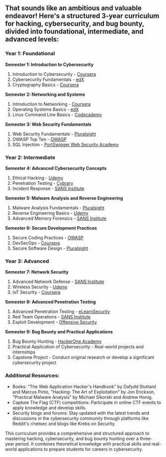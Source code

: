 ## That sounds like an ambitious and valuable endeavor! Here's a structured 3-year curriculum for hacking, cybersecurity, and bug bounty, divided into foundational, intermediate, and advanced levels:

### Year 1: Foundational

**Semester 1: Introduction to Cybersecurity**
1. Introduction to Cybersecurity - [Coursera](https://www.coursera.org/learn/intro-cyber-security)
2. Cybersecurity Fundamentals - [edX](https://www.edx.org/course/cybersecurity-fundamentals)
3. Cryptography Basics - [Coursera](https://www.coursera.org/learn/crypto)

**Semester 2: Networking and Systems**
1. Introduction to Networking - [Coursera](https://www.coursera.org/learn/computer-networking)
2. Operating Systems Basics - [edX](https://www.edx.org/course/cs50s-introduction-to-operating-systems)
3. Linux Command Line Basics - [Codecademy](https://www.codecademy.com/learn/learn-the-command-line)

**Semester 3: Web Security Fundamentals**
1. Web Security Fundamentals - [Pluralsight](https://www.pluralsight.com/paths/web-security)
2. OWASP Top Ten - [OWASP](https://owasp.org/www-project-top-ten/)
3. SQL Injection - [PortSwigger Web Security Academy](https://portswigger.net/web-security/sql-injection)

### Year 2: Intermediate

**Semester 4: Advanced Cybersecurity Concepts**
1. Ethical Hacking - [Udemy](https://www.udemy.com/course/learn-ethical-hacking-from-scratch/)
2. Penetration Testing - [Cybrary](https://www.cybrary.it/course/penetration-testing/)
3. Incident Response - [SANS Institute](https://www.sans.org/cyber-security-courses/incident-handlers)

**Semester 5: Malware Analysis and Reverse Engineering**
1. Malware Analysis Fundamentals - [Pluralsight](https://www.pluralsight.com/paths/malware-analysis)
2. Reverse Engineering Basics - [Udemy](https://www.udemy.com/course/malware-analysis-and-reverse-engineering-for-beginners/)
3. Advanced Memory Forensics - [SANS Institute](https://www.sans.org/cyber-security-courses/advanced-memory-forensics-threat-hunting)

**Semester 6: Secure Development Practices**
1. Secure Coding Practices - [OWASP](https://owasp.org/www-project-secure-coding-practices/)
2. DevSecOps - [Coursera](https://www.coursera.org/learn/devsecops)
3. Secure Software Design - [Pluralsight](https://www.pluralsight.com/paths/secure-software-design)

### Year 3: Advanced

**Semester 7: Network Security**
1. Advanced Network Defense - [SANS Institute](https://www.sans.org/cyber-security-courses/advanced-network-defense)
2. Wireless Security - [Udemy](https://www.udemy.com/course/wireless-security-wifi-hacking/)
3. IoT Security - [Coursera](https://www.coursera.org/learn/iot-security)

**Semester 8: Advanced Penetration Testing**
1. Advanced Penetration Testing - [eLearnSecurity](https://www.elearnsecurity.com/course/penetration_testing/)
2. Red Team Operations - [SANS Institute](https://www.sans.org/cyber-security-courses/red-team-operations)
3. Exploit Development - [Offensive Security](https://www.offensive-security.com/exploitdb/)

**Semester 9: Bug Bounty and Practical Applications**
1. Bug Bounty Hunting - [HackerOne Academy](https://www.hackerone.com/academy)
2. Practical Application of Cybersecurity - Real-world projects and internships
3. Capstone Project - Conduct original research or develop a significant cybersecurity project

### Additional Resources:
- Books: "The Web Application Hacker's Handbook" by Dafydd Stuttard and Marcus Pinto, "Hacking: The Art of Exploitation" by Jon Erickson, "Practical Malware Analysis" by Michael Sikorski and Andrew Honig.
- Capture The Flag (CTF) competitions: Participate in online CTF events to apply knowledge and develop skills.
- Security blogs and forums: Stay updated with the latest trends and discussions in the cybersecurity community through platforms like Reddit's r/netsec and blogs like Krebs on Security.

This curriculum provides a comprehensive and structured approach to mastering hacking, cybersecurity, and bug bounty hunting over a three-year period. It combines theoretical knowledge with practical skills and real-world applications to prepare students for careers in cybersecurity.
